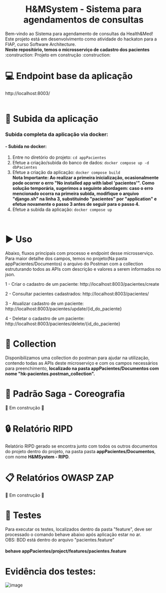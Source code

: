 <h1 align="center"> H&MSystem - Sistema para agendamentos de consultas </h1>
Bem-vindo ao Sistema para agendamento de consultas da Health&Med! Este projeto está em desenvolvimento como atividade do hackaton para a FIAP, curso Software Architecture.	
<br/>
<b>Neste repositório, temos o microsserviço de cadastro dos pacientes</b>
<br/>
:construction: Projeto em construção :construction:
<br/>

# :computer: Endpoint base da aplicação
http://localhost:8003/
<br/>
<br/>

# :hammer: Subida da aplicação
### Subida completa da aplicação via docker:

#### - Subida no docker:
1. Entre no diretório do projeto: `cd appPacientes`
2. Efetue a criação/subida do banco de dados: `docker compose up -d dbPacientes`
3. Efetue a criação da aplicação: `docker compose build`                                                                                                                                                                                                                                                     
      <b>Nota Importante:
      Ao realizar a primeira inicialização, ocasionalmente pode ocorrer o erro "No installed app with label 'pacientes'". Como solução temporária, sugerimos a seguinte abordagem: caso o erro mencionado ocorra na primeira subida, modifique o arquivo "django.sh" na linha       3, substituindo "pacientes" por "application" e efetue novamente o passo 3 antes de seguir para o passo 4.</b>
4. Efetue a subida da aplicação: `docker compose up`
<br/>
  
# :arrow_forward: Uso 
Abaixo, fluxos principais com processo e endpoint desse microsserviço. Para maior detalhe dos campos, temos no projeto(Na pasta appPacientes/Documentos) o arquivo do Postman com a collection estruturando todos as APIs com descrição e valores a serem informados no json.

1 - Criar o cadastro de um paciente: http://localhost:8003/pacientes/create

2 - Consultar pacientes cadastrados: http://localhost:8003/pacientes/

3 - Atualizar cadastro de um paciente: http://localhost:8003/pacientes/update/{id_do_paciente}

4 - Deletar o cadastro de um paciente: http://localhost:8003/pacientes/delete/{id_do_paciente}

# :page_with_curl: Collection
Disponibilizamos uma collection do postman para ajudar na utilização, contendo todas as APIs deste microserviço e com os campos necessários para preenchimento, <b>localizado na pasta appPacientes/Documentos com nome "hk-pacientes.postman_collection".</b>

# :dancer: Padrão Saga - Coreografia
:construction: Em construção :construction:

# :lock: Relatório RIPD
Relatório RIPD gerado se encontra junto com todos os outros documentos do projeto dentro do projeto, na pasta pasta **appPacientes/Documentos**, com nome **H&MSystem - RIPD**.

# :clipboard: Relatórios OWASP ZAP
:construction: Em construção :construction:

# :test_tube: Testes
Para executar os testes, localizados dentro da pasta "feature", deve ser processado o comando behave abaixo após aplicação estar no ar.
<br/>
OBS: BDD está dentro do arquivo "pacientes.feature"

#### behave appPacientes/project/features/pacientes.feature

# Evidência dos testes:

![image](https://github.com/user-attachments/assets/533decb2-745e-4e86-a379-a79a9392fad5)
